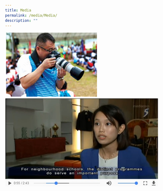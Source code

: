 ```yaml
---
title: Media
permalink: /media/Media/
description: ""
---
```


<div>

<div style="float: left">

<a href="media/2019-Photo-Gallery/OSS-Speech-Day-113th-Anniversary">

<img src="/images/Media/Photo%20Gallery/Photography.png">



</a>

</div>
	
<br>

<div>

</div>

</div>


<div>


<div style="float: left">

<a href="media/Outram-Featured-in-Media">

<img src="/images/Media/Photo%20Gallery/Serene%20ALP.jpg">



</a>

</div>

<div>

</div>

</div>